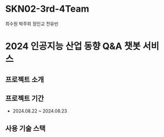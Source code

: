 # SKN02-3rd-4Team
최수원 박주희 정인교 전유빈

# 2024 인공지능 산업 동향 Q&A 챗봇 서비스

## 프로젝트 소개
## 프로젝트 기간
* 2024.08.22 ~ 2024.08.23

## 사용 기술 스택
